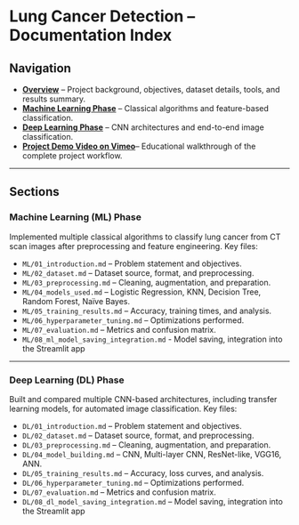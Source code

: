 # **Lung Cancer Detection – Documentation Index**

## **Navigation**

* **[Overview](overview.md)** – Project background, objectives, dataset details, tools, and results summary.
* **[Machine Learning Phase](1._ML/01_introduction.md)** – Classical algorithms and feature-based classification.
* **[Deep Learning Phase](2._DL/01_introduction.md)** – CNN architectures and end-to-end image classification.
* **[Project Demo Video on Vimeo](https://vimeo.com/1110242693?share=copy)**– Educational walkthrough of the complete project workflow.

---

## **Sections**

### **Machine Learning (ML) Phase**

Implemented multiple classical algorithms to classify lung cancer from CT scan images after preprocessing and feature engineering.
Key files:

* `ML/01_introduction.md` – Problem statement and objectives.
* `ML/02_dataset.md` – Dataset source, format, and preprocessing.
* `ML/03_preprocessing.md` – Cleaning, augmentation, and preparation.
* `ML/04_models_used.md` – Logistic Regression, KNN, Decision Tree, Random Forest, Naïve Bayes.
* `ML/05_training_results.md` – Accuracy, training times, and analysis.
* `ML/06_hyperparameter_tuning.md` – Optimizations performed.
* `ML/07_evaluation.md` – Metrics and confusion matrix.
* `ML/08_ml_model_saving_integration.md` - Model saving, integration into the Streamlit app

---

### **Deep Learning (DL) Phase**

Built and compared multiple CNN-based architectures, including transfer learning models, for automated image classification.
Key files:

* `DL/01_introduction.md` – Problem statement and objectives.
* `DL/02_dataset.md` – Dataset source, format, and preprocessing.
* `DL/03_preprocessing.md` – Cleaning, augmentation, and preparation.
* `DL/04_model_building.md` – CNN, Multi-layer CNN, ResNet-like, VGG16, ANN.
* `DL/05_training_results.md` – Accuracy, loss curves, and analysis.
* `DL/06_hyperparameter_tuning.md` – Optimizations performed.
* `DL/07_evaluation.md` – Metrics and confusion matrix.
* `DL/08_dl_model_saving_integration.md` – Model saving, integration into the Streamlit app